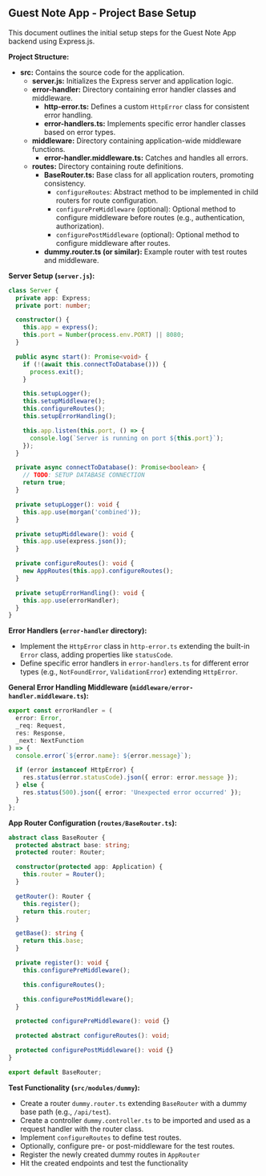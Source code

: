## Guest Note App - Project Base Setup

This document outlines the initial setup steps for the Guest Note App backend using Express.js.

**Project Structure:**

* **src:** Contains the source code for the application.
    * **server.js:** Initializes the Express server and application logic.
    * **error-handler:** Directory containing error handler classes and middleware.
        * **http-error.ts:** Defines a custom `HttpError` class for consistent error handling.
        * **error-handlers.ts:** Implements specific error handler classes based on error types.
    * **middleware:** Directory containing application-wide middleware functions.
        * **error-handler.middleware.ts:** Catches and handles all errors.
    * **routes:** Directory containing route definitions.
        * **BaseRouter.ts:** Base class for all application routers, promoting consistency.
            * `configureRoutes`: Abstract method to be implemented in child routers for route configuration.
            * `configurePreMiddleware` (optional): Optional method to configure middleware before routes (e.g., authentication, authorization).
            * `configurePostMiddleware` (optional): Optional method to configure middleware after routes.
        * **dummy.router.ts (or similar):** Example router with test routes and middleware.

**Server Setup (`server.js`):**

```ts
class Server {
  private app: Express;
  private port: number;

  constructor() {
    this.app = express();
    this.port = Number(process.env.PORT) || 8080;
  }

  public async start(): Promise<void> {
    if (!(await this.connectToDatabase())) {
      process.exit();
    }

    this.setupLogger();
    this.setupMiddleware();
    this.configureRoutes();
    this.setupErrorHandling();

    this.app.listen(this.port, () => {
      console.log(`Server is running on port ${this.port}`);
    });
  }

  private async connectToDatabase(): Promise<boolean> {
    // TODO: SETUP DATABASE CONNECTION
    return true;
  }

  private setupLogger(): void {
    this.app.use(morgan('combined'));
  }

  private setupMiddleware(): void {
    this.app.use(express.json());
  }

  private configureRoutes(): void {
    new AppRoutes(this.app).configureRoutes();
  }

  private setupErrorHandling(): void {
    this.app.use(errorHandler);
  }
}
```

**Error Handlers (`error-handler` directory):**

* Implement the `HttpError` class in `http-error.ts` extending the built-in `Error` class, adding properties like `statusCode`.
* Define specific error handlers in `error-handlers.ts` for different error types (e.g., `NotFoundError`, `ValidationError`) extending `HttpError`.

**General Error Handling Middleware (`middleware/error-handler.middleware.ts`):**

```ts
export const errorHandler = (
  error: Error,
  _req: Request,
  res: Response,
  _next: NextFunction
) => {
  console.error(`${error.name}: ${error.message}`);

  if (error instanceof HttpError) {
    res.status(error.statusCode).json({ error: error.message });
  } else {
    res.status(500).json({ error: 'Unexpected error occurred' });
  }
};
```

**App Router Configuration (`routes/BaseRouter.ts`):**

```ts
abstract class BaseRouter {
  protected abstract base: string;
  protected router: Router;

  constructor(protected app: Application) {
    this.router = Router();
  }

  getRouter(): Router {
    this.register();
    return this.router;
  }

  getBase(): string {
    return this.base;
  }

  private register(): void {
    this.configurePreMiddleware();

    this.configureRoutes();

    this.configurePostMiddleware();
  }

  protected configurePreMiddleware(): void {}

  protected abstract configureRoutes(): void;

  protected configurePostMiddleware(): void {}
}

export default BaseRouter;
```

**Test Functionality (`src/modules/dummy`):**

* Create a router `dummy.router.ts` extending `BaseRouter` with a dummy base path (e.g., `/api/test`).
* Create a controller `dummy.controller.ts` to be imported and used as a request handler with the router class.
* Implement `configureRoutes` to define test routes.
* Optionally, configure pre- or post-middleware for the test routes.
* Register the newly created dummy routes in `AppRouter`
* Hit the created endpoints and test the functionality
